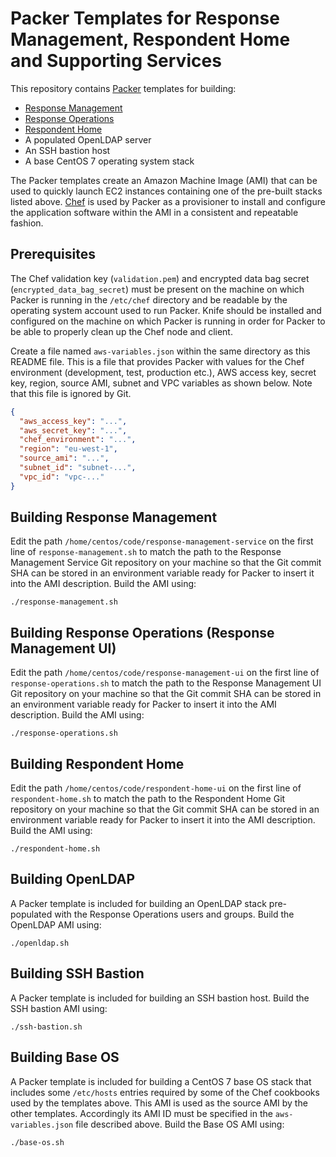 # Packer Templates for Response Management, Respondent Home and Supporting Services
This repository contains [Packer](https://www.packer.io/) templates for building:

* [Response Management](https://github.com/ONSdigital/response-management-service)
* [Response Operations](https://github.com/ONSdigital/response-management-ui)
* [Respondent Home](https://github.com/ONSdigital/respondent-home-ui)
* A populated OpenLDAP server
* An SSH bastion host
* A base CentOS 7 operating system stack

The Packer templates create an Amazon Machine Image (AMI) that can be used to quickly launch EC2 instances containing one of the pre-built stacks listed above. [Chef](https://chef.io/) is used by Packer as a provisioner to install and configure the application software within the AMI in a consistent and repeatable fashion.

## Prerequisites
The Chef validation key (`validation.pem`) and encrypted data bag secret (`encrypted_data_bag_secret`) must be present on the machine on which Packer is running in the `/etc/chef` directory and be readable by the operating system account used to run Packer. Knife should be installed and configured on the machine on which Packer is running in order for Packer to be able to properly clean up the Chef node and client.

Create a file named `aws-variables.json` within the same directory as this README file. This is a file that provides Packer with values for the Chef environment (development, test, production etc.), AWS access key, secret key, region, source AMI, subnet and VPC variables as shown below. Note that this file is ignored by Git.

```json
{
  "aws_access_key": "...",
  "aws_secret_key": "...",
  "chef_environment": "...",
  "region": "eu-west-1",
  "source_ami": "...",
  "subnet_id": "subnet-...",
  "vpc_id": "vpc-..."
}
```

## Building Response Management
Edit the path `/home/centos/code/response-management-service` on the first line of `response-management.sh` to match the path to the Response Management Service Git repository on your machine so that the Git commit SHA can be stored in an environment variable ready for Packer to insert it into the AMI description. Build the AMI using:

  `./response-management.sh`

## Building Response Operations (Response Management UI)
Edit the path `/home/centos/code/response-management-ui` on the first line of `response-operations.sh` to match the path to the Response Management UI Git repository on your machine so that the Git commit SHA can be stored in an environment variable ready for Packer to insert it into the AMI description. Build the AMI using:

  `./response-operations.sh`

## Building Respondent Home
Edit the path `/home/centos/code/respondent-home-ui` on the first line of `respondent-home.sh` to match the path to the Respondent Home Git repository on your machine so that the Git commit SHA can be stored in an environment variable ready for Packer to insert it into the AMI description. Build the AMI using:

  `./respondent-home.sh`

## Building OpenLDAP
A Packer template is included for building an OpenLDAP stack pre-populated with the Response Operations users and groups. Build the OpenLDAP AMI using:

  `./openldap.sh`

## Building SSH Bastion
A Packer template is included for building an SSH bastion host. Build the SSH bastion AMI using:

  `./ssh-bastion.sh`

## Building Base OS
A Packer template is included for building a CentOS 7 base OS stack that includes some `/etc/hosts` entries required by some of the Chef cookbooks used by the templates above. This AMI is used as the source AMI by the other templates. Accordingly its AMI ID must be specified in the `aws-variables.json` file described above. Build the Base OS AMI using:

  `./base-os.sh`
